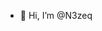 - 👋 Hi, I’m @N3zeq

<!---
N3zeq/N3zeq is a ✨ special ✨ repository because its `README.md` (this file) appears on your GitHub profile.
You can click the Preview link to take a look at your changes.
--->
